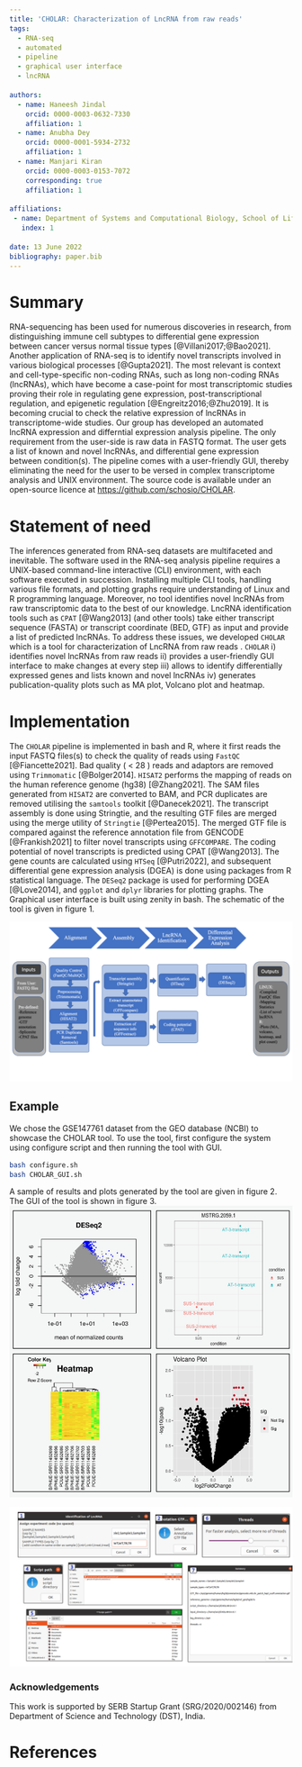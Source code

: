 ```yaml
---
title: 'CHOLAR: Characterization of LncRNA from raw reads'
tags:
  - RNA-seq
  - automated
  - pipeline
  - graphical user interface
  - lncRNA

authors:
  - name: Haneesh Jindal 
    orcid: 0000-0003-0632-7330
    affiliation: 1 
  - name: Anubha Dey
    orcid: 0000-0001-5934-2732
    affiliation: 1
  - name: Manjari Kiran
    orcid: 0000-0003-0153-7072
    corresponding: true
    affiliation: 1
    
affiliations:
 - name: Department of Systems and Computational Biology, School of Life Sciences, University of Hyderabad, India
   index: 1
   
date: 13 June 2022
bibliography: paper.bib
---
```


# Summary

RNA-sequencing has been used for numerous discoveries in research, from distinguishing immune cell subtypes 
to differential gene expression between cancer versus normal tissue types [@Villani2017;@Bao2021].
Another application of RNA-seq is to identify novel transcripts involved in various biological processes
[@Gupta2021]. The most relevant is context and cell-type-specific non-coding RNAs,
such as long non-coding RNAs (lncRNAs), which have become a case-point for most transcriptomic studies proving
their role in regulating gene expression, post-transcriptional regulation, and epigenetic regulation [@Engreitz2016;@Zhu2019].
It is becoming crucial to check the relative expression of lncRNAs in transcriptome-wide studies. Our group
has developed an automated lncRNA expression and differntial expression analysis pipeline. The only requirement from the user-side is raw data in
FASTQ format. The user gets a list of known and novel lncRNAs, and differential
gene expression between condition(s). The pipeline comes with a user-friendly GUI, thereby eliminating the need
for the user to be versed in complex transcriptome analysis and UNIX environment.  The source code is available
under an open-source licence at https://github.com/schosio/CHOLAR.

# Statement of need

The inferences generated from RNA-seq datasets are multifaceted and inevitable. The software used in the RNA-seq analysis
pipeline requires a UNIX-based command-line interactive (CLI) environment, with each software executed in succession.
Installing multiple CLI tools, handling various file formats, and plotting graphs require understanding of Linux and
R programming language. Moreover, no tool identifies novel lncRNAs from raw transcriptomic data to the best of our
knowledge. LncRNA identification tools such as `CPAT` [@Wang2013] (and other tools) take either transcript
sequence (FASTA) or transcript coordinate (BED, GTF) as input and provide a list of predicted lncRNAs.
To address these issues, we developed `CHOLAR` which is a tool for characterization of LncRNA from raw reads .
`CHOLAR` i) identifies novel lncRNAs from raw reads ii) provides a user-friendly GUI interface to make changes
at every step iii) allows to identify differentially expressed genes and lists known and novel lncRNAs iv) generates
publication-quality plots such as MA plot, Volcano plot and heatmap.

# Implementation

The `CHOLAR` pipeline is implemented in bash and R, where it first reads the input FASTQ files(s) to check the
quality of reads using `FastQC` [@Fiancette2021]. Bad quality ( < 28 ) reads and adaptors are removed using
`Trimmomatic` [@Bolger2014]. `HISAT2` performs the mapping of reads on the human reference genome
(hg38) [@Zhang2021]. The SAM files generated from `HISAT2` are converted to BAM, and PCR duplicates are removed
utilising the `samtools` toolkit [@Danecek2021]. 
The transcript assembly is done using Stringtie, and the resulting GTF files are merged using the merge utility of
`Stringtie` [@Pertea2015]. The merged GTF file is compared against the reference annotation file from GENCODE
[@Frankish2021] to filter novel transcripts using `GFFCOMPARE`. The coding potential of novel transcripts is
predicted using CPAT [@Wang2013]. The gene counts are calculated using `HTSeq` [@Putri2022], and subsequent
differential gene expression analysis (DGEA) is done using packages from R statistical language. 
The `DESeq2` package is used for performing DGEA [@Love2014], and `ggplot` and `dplyr` libraries for
plotting graphs. The Graphical user interface is built using zenity in bash. The schematic of the tool is given in figure 1.

 ![<i>Schematic of the tool CHOLAR. It starts from input files, performs alignment; assembly; LncRNA identification; differential expression analysis and provides output files and plots</i>](fig1.png) 

## Example

We chose the GSE147761 dataset from the GEO database (NCBI) to showcase the CHOLAR tool. To use the tool, first configure the system using configure script and then running the tool with GUI.
```sh
bash configure.sh
bash CHOLAR_GUI.sh
```
A sample of results and plots 
generated by the tool are given in figure 2. The GUI of the tool is shown in figure 3.
![Plots from DESeq2. From top left clockwise: MA plot, plot count (only generated in case a novel lncRNA is differentially expressed), Volcano plot, and heatmap](fig2.png)

![From top left clockwise: sample name input, gtf file dialog, threads slider, summary of all inputs, directory selection for script, script dialog, file selection for gtf](fig3.png)


### Acknowledgements
This work is supported by SERB Startup Grant (SRG/2020/002146) from Department of Science and Technology (DST), India.

# References

